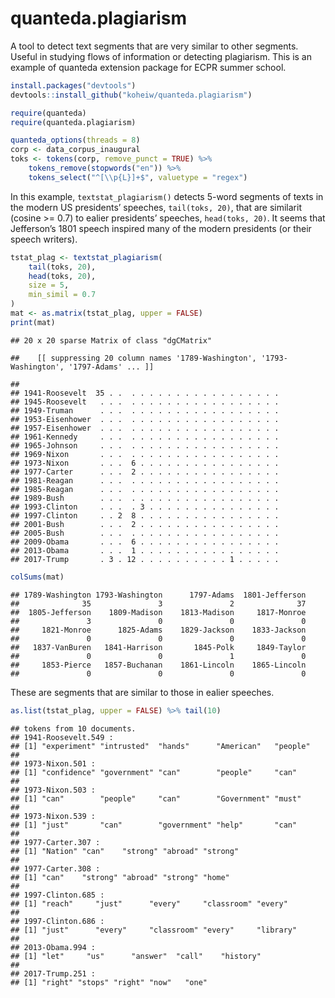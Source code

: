 
# quanteda.plagiarism

A tool to detect text segments that are very similar to other segments.
Useful in studying flows of information or detecting plagiarism. This is
an example of quanteda extension package for ECPR summer school.

``` r
install.packages("devtools")
devtools::install_github("koheiw/quanteda.plagiarism")
```

``` r
require(quanteda)
require(quanteda.plagiarism)

quanteda_options(threads = 8)
corp <- data_corpus_inaugural
toks <- tokens(corp, remove_punct = TRUE) %>%
    tokens_remove(stopwords("en")) %>%
    tokens_select("^[\\p{L}]+$", valuetype = "regex")
```

In this example, `textstat_plagiarism()` detects 5-word segments of
texts in the modern US presidents’ speeches, `tail(toks, 20)`, that are
similarit (cosine \>= 0.7) to ealier presidents’ speeches,
`head(toks, 20)`. It seems that Jefferson’s 1801 speech inspired many of
the modern presidents (or their speech writers).

``` r
tstat_plag <- textstat_plagiarism(
    tail(toks, 20),
    head(toks, 20),
    size = 5,
    min_simil = 0.7
)
mat <- as.matrix(tstat_plag, upper = FALSE)
print(mat)
```

    ## 20 x 20 sparse Matrix of class "dgCMatrix"

    ##    [[ suppressing 20 column names '1789-Washington', '1793-Washington', '1797-Adams' ... ]]

    ##                                                          
    ## 1941-Roosevelt  35 . .  . . . . . . . . . . . . . . . . .
    ## 1945-Roosevelt   . . .  . . . . . . . . . . . . . . . . .
    ## 1949-Truman      . . .  . . . . . . . . . . . . . . . . .
    ## 1953-Eisenhower  . . .  . . . . . . . . . . . . . . . . .
    ## 1957-Eisenhower  . . .  . . . . . . . . . . . . . . . . .
    ## 1961-Kennedy     . . .  . . . . . . . . . . . . . . . . .
    ## 1965-Johnson     . . .  . . . . . . . . . . . . . . . . .
    ## 1969-Nixon       . . .  . . . . . . . . . . . . . . . . .
    ## 1973-Nixon       . . .  6 . . . . . . . . . . . . . . . .
    ## 1977-Carter      . . .  2 . . . . . . . . . . . . . . . .
    ## 1981-Reagan      . . .  . . . . . . . . . . . . . . . . .
    ## 1985-Reagan      . . .  . . . . . . . . . . . . . . . . .
    ## 1989-Bush        . . .  . . . . . . . . . . . . . . . . .
    ## 1993-Clinton     . . .  . 3 . . . . . . . . . . . . . . .
    ## 1997-Clinton     . . 2  8 . . . . . . . . . . . . . . . .
    ## 2001-Bush        . . .  2 . . . . . . . . . . . . . . . .
    ## 2005-Bush        . . .  . . . . . . . . . . . . . . . . .
    ## 2009-Obama       . . .  6 . . . . . . . . . . . . . . . .
    ## 2013-Obama       . . .  1 . . . . . . . . . . . . . . . .
    ## 2017-Trump       . 3 . 12 . . . . . . . . . . 1 . . . . .

``` r
colSums(mat)
```

    ## 1789-Washington 1793-Washington      1797-Adams  1801-Jefferson 
    ##              35               3               2              37 
    ##  1805-Jefferson    1809-Madison    1813-Madison     1817-Monroe 
    ##               3               0               0               0 
    ##     1821-Monroe      1825-Adams    1829-Jackson    1833-Jackson 
    ##               0               0               0               0 
    ##   1837-VanBuren   1841-Harrison       1845-Polk     1849-Taylor 
    ##               0               0               1               0 
    ##     1853-Pierce   1857-Buchanan    1861-Lincoln    1865-Lincoln 
    ##               0               0               0               0

These are segments that are similar to those in ealier speeches.

``` r
as.list(tstat_plag, upper = FALSE) %>% tail(10)
```

    ## tokens from 10 documents.
    ## 1941-Roosevelt.549 :
    ## [1] "experiment" "intrusted"  "hands"      "American"   "people"    
    ## 
    ## 1973-Nixon.501 :
    ## [1] "confidence" "government" "can"        "people"     "can"       
    ## 
    ## 1973-Nixon.503 :
    ## [1] "can"        "people"     "can"        "Government" "must"      
    ## 
    ## 1973-Nixon.539 :
    ## [1] "just"       "can"        "government" "help"       "can"       
    ## 
    ## 1977-Carter.307 :
    ## [1] "Nation" "can"    "strong" "abroad" "strong"
    ## 
    ## 1977-Carter.308 :
    ## [1] "can"    "strong" "abroad" "strong" "home"  
    ## 
    ## 1997-Clinton.685 :
    ## [1] "reach"     "just"      "every"     "classroom" "every"    
    ## 
    ## 1997-Clinton.686 :
    ## [1] "just"      "every"     "classroom" "every"     "library"  
    ## 
    ## 2013-Obama.994 :
    ## [1] "let"     "us"      "answer"  "call"    "history"
    ## 
    ## 2017-Trump.251 :
    ## [1] "right" "stops" "right" "now"   "one"

